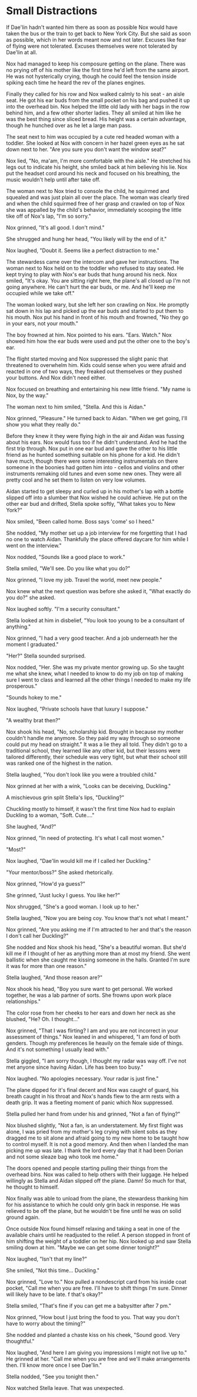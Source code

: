 # Small Distractions

If Dae'lin hadn't wanted him there as soon as possible Nox would have taken the bus or the train to get back to New York City.  But she said as soon as possible, which in her words meant now and not later.  Excuses like fear of flying were not tolerated.  Excuses themselves were not tolerated by Dae'lin at all.

Nox had managed to keep his composure getting on the plane.  There was no prying off of his mother like the first time he'd left from the same airport.  He was not hysterically crying, though he could feel the tension inside spiking each time he heard the rev of the planes engines.

Finally they called for his row and Nox walked calmly to his seat - an aisle seat.  He got his ear buds from the small pocket on his bag and pushed it up into the overhead bin.  Nox helped the little old lady with her bags in the row behind him, and a few other shorter ladies.  They all smiled at him like he was the best thing since sliced bread.  His height was a certain advantage, though he hunched over as he let a large man pass.  

The seat next to him was occupied by a cute red headed woman with a toddler.  She looked at Nox with concern in her hazel green eyes as he sat down next to her.  "Are you sure you don't want the window seat?"

Nox lied, "No, ma'am, I'm more comfortable with the aisle."  He stretched his legs out to indicate his height, she smiled back at him believing his lie.  Nox put the headset cord around his neck and focused on his breathing, the music wouldn't help until after take off.

The woman next to Nox tried to console the child, he squirmed and squealed and was just plain all over the place.  The woman was clearly tired and when the child squirmed free of her grasp and crawled on top of Nox she was appalled by the child's behavior, immediately scooping the little tike off of Nox's lap, "I'm so sorry."

Nox grinned, "It's all good.  I don't mind."

She shrugged and hung her head, "You likely will by the end of it."

Nox laughed, "Doubt it.  Seems like a perfect distraction to me."

The stewardess came over the intercom and gave her instructions.  The woman next to Nox held on to the toddler who refused to stay seated.  He kept trying to play with Nox's ear buds that hung around his neck.  Nox smiled, "It's okay.  You are sitting right here, the plane's all closed up I'm not going anywhere.  He can't hurt the ear buds, or me.  And he'll keep me occupied while we take off."

The woman looked wary, but she left her son crawling on Nox.  He promptly sat down in his lap and picked up the ear buds and started to put them to his mouth.  Nox put his hand in front of his mouth and frowned, "No they go in your ears, not your mouth."  

The boy frowned at him.  Nox pointed to his ears.  "Ears.  Watch."  Nox showed him how the ear buds were used and put the other one to the boy's ear.

The flight started moving and Nox suppressed the slight panic that threatened to overwhelm him.  Kids could sense when you were afraid and reacted in one of two ways, they freaked out themselves or they pushed your buttons.  And Nox didn't need either.

Nox focused on breathing and entertaining his new little friend.  "My name is Nox, by the way."

The woman next to him smiled, "Stella.  And this is Aidan."

Nox grinned, "Pleasure."  He turned back to Aidan.  "When we get going, I'll show you what they really do."  

Before they knew it they were flying high in the air and Aidan was fussing about his ears.  Nox would fuss too if he didn't understand.  And he had the first trip through.  Nox put in one ear bud and gave the other to his little friend as he hunted something suitable on his phone for a kid.  He didn't have much, though there were some interesting instrumentals on there someone in the boonies had gotten him into - cellos and violins and other instruments remaking old tunes and even some new ones.  They were all pretty cool and he set them to listen on very low volumes.

Aidan started to get sleepy and curled up in his mother's lap with a bottle slipped off into a slumber that Nox wished he could achieve.  He put on the other ear bud and drifted, Stella spoke softly, "What takes you to New York?"

Nox smiled, "Been called home.  Boss says 'come' so I heed."

She nodded, "My mother set up a job interview for me forgetting that I had no one to watch Aidan.  Thankfully the place offered daycare for him while I went on the interview."

Nox nodded, "Sounds like a good place to work."

Stella smiled, "We'll see.  Do you like what you do?"

Nox grinned, "I love my job.  Travel the world, meet new people."

Nox knew what the next question was before she asked it, "What exactly do you do?" she asked.

Nox laughed softly.  "I'm a security consultant."

Stella looked at him in disbelief, "You look too young to be a consultant of anything."

Nox grinned, "I had a very good teacher.  And a job underneath her the moment I graduated."

"Her?"  Stella sounded surprised.

Nox nodded, "Her.  She was my private mentor growing up.  So she taught me what she knew, what I needed to know to do my job on top of making sure I went to class and learned all the other things I needed to make my life prosperous."

"Sounds hokey to me." 

Nox laughed, "Private schools have that luxury I suppose."

"A wealthy brat then?"

Nox shook his head, "No, scholarship kid.  Brought in because my mother couldn't handle me anymore.  So they paid my way through so someone could put my head on straight."  It was a lie they all told.   They didn't go to a traditional school, they learned like any other kid, but their lessons were tailored differently, their schedule was very tight, but what their school still was ranked one of the highest in the nation.

Stella laughed, "You don't look like you were a troubled child."

Nox grinned at her with a wink, "Looks can be deceiving, Duckling."

A mischievous grin split Stella's lips, "Duckling?"

Chuckling mostly to himself, it wasn't the first time Nox had to explain Duckling to a woman, "Soft.  Cute...."  

She laughed, "And?"

Nox grinned, "In need of protecting.  It's what I call most women."

"Most?"

Nox laughed, "Dae'lin would kill me if I called her Duckling."

"Your mentor/boss?"  She asked rhetorically.

Nox grinned, "How'd ya guess?"

She grinned, "Just lucky I guess.  You like her?"

Nox shrugged, "She's a good woman.  I look up to her."

Stella laughed, "Now you are being coy.  You know that's not what I meant."

Nox grinned, "Are you asking me if I'm attracted to her and that's the reason I don't call her Duckling?"

She nodded and Nox shook his head, "She's a beautiful woman.  But she'd kill me if I thought of her as anything more than at most my friend.  She went ballistic when she caught me kissing someone in the halls.  Granted I'm sure it was for more than one reason."

Stella laughed, "And those reason are?"

Nox shook his head, "Boy you sure want to get personal.  We worked together, he was a lab partner of sorts.  She frowns upon work place relationships."

The color rose from her cheeks to her ears and down her neck as she blushed, "He? Oh. I thought..."

Nox grinned, "That I was flirting?  I am and you are not incorrect in your assessment of things."  Nox leaned in and whispered, "I am fond of both genders.  Though my preferences lie heavily on the female side of things.  And it's not something I usually lead with."

Stella giggled, "I am sorry though, I thought my radar was way off.  I've not met anyone since having Aidan.  Life has been too busy."

Nox laughed.  "No apologies necessary.  Your radar is just fine."

The plane dipped for it's final decent and Nox was caught of guard, his breath caught in his throat and Nox's hands flew to the arm rests with a death grip.  It was a fleeting moment of panic which Nox suppressed. 

Stella pulled her hand from under his and grinned, "Not a fan of flying?"

Nox blushed slightly, "Not a fan, is an understatement.  My first flight was alone, I was pried from my mother's leg crying with silent sobs as they dragged me to sit alone and afraid going to my new home to be taught how to control myself.  It is not a good memory.  And then when I landed the man picking me up was late.  I thank the lord every day that it had been Dorian and not some sleaze bag who took me home."

The doors opened and people starting pulling their things from the overhead bins.  Nox was called to help others with their luggage.  He helped willingly as Stella and Aidan slipped off the plane.  Damn!  So much for that, he thought to himself.

Nox finally was able to unload from the plane, the stewardess thanking him for his assistance to which he could only grin back in response.  He was relieved to be off the plane, but he wouldn't be fine until he was on solid ground again.

Once outside Nox found himself relaxing and taking a seat in one of the available chairs until he readjusted to the relief.  A person stopped in front of him shifting the weight of a toddler on her hip.  Nox looked up and saw Stella smiling down at him.  "Maybe we can get some dinner tonight?"

Nox laughed, "Isn't that my line?"

She smiled, "Not this time... Duckling."

Nox grinned, "Love to."  Nox pulled a nondescript card from his inside coat pocket, "Call me when you are free.  I'll have to shift things I'm sure.  Dinner will likely have to be late.  f that's okay?"

Stella smiled, "That's fine if you can get me a babysitter after 7 pm."

Nox grinned, "How bout I just bring the food to you.  That way you don't have to worry about the timing?"

She nodded and planted a chaste kiss on his cheek, "Sound good.  Very thoughtful."

Nox laughed, "And here I am giving you impressions I might not live up to."  He grinned at her.  "Call me when you are free and we'll make arrangements then.  I'll know more once I see Dae'lin."

Stella nodded, "See you tonight then." 

Nox watched Stella leave.  That was unexpected. 